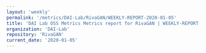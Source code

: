 ```yaml
---
layout: 'weekly'
permalink: '/metrics/DAI-Lab/RivaGAN/WEEKLY-REPORT-2020-01-05'
title: 'DAI Lab OSS Metrics Metrics report for RivaGAN | WEEKLY-REPORT-2020-01-05'
organization: 'DAI-Lab'
repository: 'RivaGAN'
current_date: '2020-01-05'
---
```

